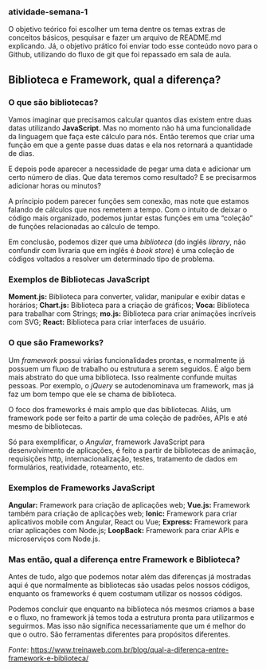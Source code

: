 ### atividade-semana-1

 O objetivo teórico foi escolher um tema dentre os temas extras de conceitos básicos, pesquisar e fazer um arquivo de README.md explicando. Já, o objetivo prático foi enviar todo esse conteúdo novo para o Github, utilizando do fluxo de git que foi repassado em sala de aula.

## Biblioteca e Framework, qual a diferença?

### O que são bibliotecas?

Vamos imaginar que precisamos calcular quantos dias existem entre duas datas utilizando **JavaScript.** Mas no momento não há uma funcionalidade da linguagem que faça este cálculo para nós. Então teremos que criar uma função em que a gente passe duas datas e ela nos retornará a quantidade de dias.

E depois pode aparecer a necessidade de pegar uma data e adicionar um certo número de dias. Que data teremos como resultado? E se precisarmos adicionar horas ou minutos?

A príncipio podem parecer funções sem conexão, mas note que estamos falando de cálculos que nos remetem a tempo. Com o intuito de deixar o código mais organizado, podemos juntar estas funções em uma “coleção” de funções relacionadas ao cálculo de tempo.

Em conclusão, podemos dizer que uma _biblioteca_ (do inglês _library_, não confundir com livraria que em inglês é _book store_) é uma coleção de códigos voltados a resolver um determinado tipo de problema.

### Exemplos de Bibliotecas JavaScript

**Moment.js:** Biblioteca para converter, validar, manipular e exibir datas e horários;
**Chart.js:** Biblioteca para a criação de gráficos;
**Voca:** Biblioteca para trabalhar com Strings;
**mo.js:** Biblioteca para criar animações incríveis com SVG;
**React:** Biblioteca para criar interfaces de usuário.

### O que são Frameworks?

Um _framework_ possui várias funcionalidades prontas, e normalmente já possuem um fluxo de trabalho ou estrutura a serem seguidos. É algo bem mais abstrato do que uma biblioteca. Isso realmente confunde muitas pessoas. Por exemplo, o _jQuery_ se autodenominava um framework, mas já faz um bom tempo que ele se chama de biblioteca.

O foco dos frameworks é mais amplo que das bibliotecas. Aliás, um framework pode ser feito a partir de uma coleção de padrões, APIs e até mesmo de bibliotecas.

Só para exemplificar, o _Angular_, framework JavaScript para desenvolvimento de aplicações, é feito a partir de bibliotecas de animação, requisições http, internacionalização, testes, tratamento de dados em formulários, reatividade, roteamento, etc.

### Exemplos de Frameworks JavaScript

**Angular:** Framework para criação de aplicações web;
**Vue.js:** Framework também para criação de aplicações web;
**Ionic:** Framework para criar aplicativos mobile com Angular, React ou Vue;
**Express:** Framework para criar aplicações com Node.js;
**LoopBack:** Framework para criar APIs e microserviços com Node.js.

### Mas então, qual a diferença entre Framework e Biblioteca?

Antes de tudo, algo que podemos notar além das diferenças já mostradas aqui é que normalmente as bibliotecas são usadas pelos nossos códigos, enquanto os frameworks é quem costumam utilizar os nossos códigos.

Podemos concluir que enquanto na biblioteca nós mesmos criamos a base e o fluxo, no framework já temos toda a estrutura pronta para utilizarmos e seguirmos. Mas isso não significa necessariamente que um é melhor do que o outro. São ferramentas diferentes para propósitos diferentes.

_Fonte_: https://www.treinaweb.com.br/blog/qual-a-diferenca-entre-framework-e-biblioteca/




